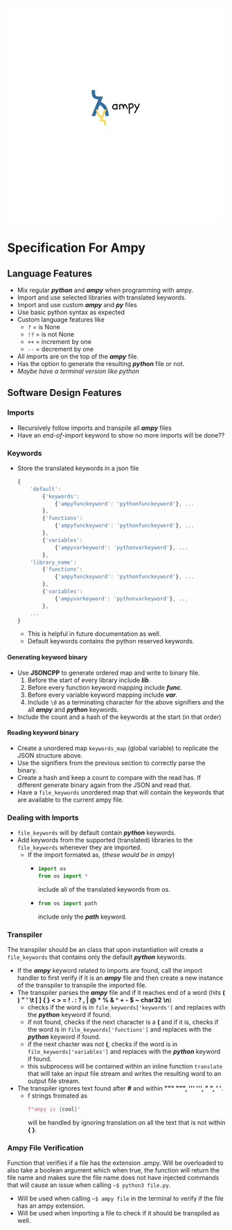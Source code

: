 ![Ampy logo](/imgs/ampylogo.png)

# Specification For Ampy

## Language Features

* Mix regular ***python*** and ***ampy*** when programming with ampy.
* Import and use selected libraries with translated keywords.
* Import and use custom ***ampy*** and ***py*** files
* Use basic python syntax as expected
* Custom language features like 
    * `?` = is None
    * `!?` = is not None
    * `++` = increment by one
    * `--` = decrement by one
* All imports are on the top of the ***ampy*** file.
* Has the option to generate the resulting ***python*** file or not.
* *Maybe have a terminal version like python* 

## Software Design Features

### Imports

* Recursively follow imports and transpile all ***ampy*** files
* Have an *end-of-import* keyword to show no more imports will be done??

### Keywords

* Store the translated keywords in a json file
    ```javascript
    {
        'default':
            {'keywords':
                {'ampyfunckeyword': 'pythonfunckeyword'}, ...
            },
            {'functions':
                {'ampyfunckeyword': 'pythonfunckeyword'}, ...
            },
            {'variables':
                {'ampyvarkeyword': 'pythonvarkeyword'}, ...
            },
        'library_name': 
            {'functions':
                {'ampyfunckeyword': 'pythonfunckeyword'}, ...
            },
            {'variables':
                {'ampyvarkeyword': 'pythonvarkeyword'}, ...
            },
        ...
    }
    ``` 
    * This is helpful in future documentation as well.
    * Default keywords contains the python reserved keywords.

#### Generating keyword binary

* Use **JSONCPP** to generate ordered map and write to binary file.
    1. Before the start of every library include ***lib***.
    1. Before every function keyword mapping include ***func***.
    1. Before every variable keyword mapping include ***var***.
    1. Include `\0` as a terminating character for the above signifiers and the all ***ampy*** and ***python*** keywords.
* Include the count and a hash of the keywords at the start (in that order)

#### Reading keyword binary

* Create a unordered map `keywords_map` (global variable) to replicate the JSON structure above.
* Use the signifiers from the previous section to correctly parse the binary.
* Create a hash and keep a count to compare with the read has. If different generate binary again from the JSON and read that.
* Have a `file_keywords` unordered map that will contain the keywords that are available to the current ampy file.
    
### Dealing with Imports

* `file_keywords` will by default contain ***python*** keywords.
* Add keywords from the supported (translated) libraries to the `file_keywords` whenever they are imported.
    * If the import formated as, (*these would be in ampy*) 
        * ```python
          import os
          from os import *
          ``` 
          include all of the translated keywords from os.
        * ```python
          from os import path
          ```
          include only the ***path*** keyword.
         
### Transpiler

The transpiler should be an class that upon instantiation will create a `file_keywords` that contains only the default ***python*** keywords.

* If the ***ampy*** keyword related to imports are found, call the import handler to first verify if it is an ***ampy*** file and then create a new instance of the transpiler to transpile the imported file. 
* The transpiler parses the ***ampy*** file and if it reaches end of a word (hits **( ) " ' \t [ ] { } < > = ! . : ? , | @ * % & ^ + - $ ~ char32 \n**)
    * checks if the word is in `file_keywords['keywords']` and replaces with the ***python*** keyword if found.
    * if not found, checks if the next character is a **(** and if it is, checks if the word is in `file_keywords['functions']` and replaces with the ***python*** keyword if found.
    * if the next chacter was not **(**, checks if the word is in `file_keywords['variables']` and replaces with the ***python*** keyword if found.
    * this subprocess will be contained within an inline function `translate` that will take an input file stream and writes the resulting word to an output file stream.
* The transpiler ignores text found after **#** and within **""" """, ''' ''', " ", ' '**.
    * f strings fromated as 
        ```python
        f"ampy is {cool}"
        ```
        will be handled by ignoring translation on all the text that is not within **{ }**.

### Ampy File Verification

Function that verifies if a file has the extension .ampy. Will be overloaded to also take a boolean argument which when true, the function will return the file name and makes sure the file name does not have injected commands that will cause an issue when calling `~$ python3 file.py`. 

* Will be used when calling `~$ ampy file` in the terminal to verify if the file has an ampy extension.
* Will be used when importing a file to check if it should be transpiled as well.

